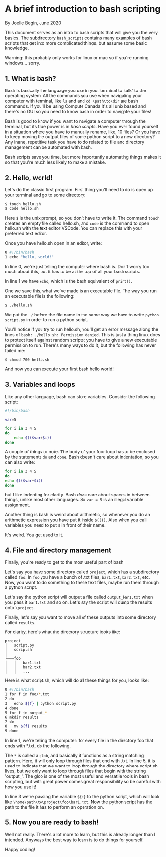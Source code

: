 # A brief introduction to bash scripting

By Joelle Begin, June 2020


This document serves as an intro to bash scripts that will give you the very basics. The subdirectory `bash_scripts` contains many examples of bash scripts that get into more complicated things, but assume some basic knowledge.

Warning: this probably only works for linux or mac so if you're running windows... sorry. 

## 1. What is bash?

Bash is basically the language you use in your terminal to 'talk' to the operating system. All the commands you use when navigating your computer with terminal, like `ls` and and `cd \path\to\dir` are bash commands. If you'll be using Compute Canada it's all unix based and there's no GUI so you need to know bash in order to navigate your files!

Bash is good to know if you want to navigate a computer through the terminal, but its true power is in _bash scripts_. Have you ever found yourself in a situation where you have to manually rename, like, 10 files? Or you have to keep moving the output files of some python script to a new directory? Any inane, repetitive task you have to do related to file and directory management can be automated with bash. 

Bash scripts save you time, but more importantly automating things makes it so that you're much less likely to make a mistake.

## 2. Hello, world!

Let's do the classic first program. First thing you'll need to do is open up your terminal and go to some directory: 

```sh
$ touch hello.sh
$ code hello.sh
```

Here `$` is the unix prompt, so you don't have to write it. The command `touch` creates an empty file called hello.sh, and `code` is the command to open hello.sh with the text editor VSCode. You can replace this with your preferred text editor. 

Once you have hello.sh open in an editor, write: 

```sh
0 #!/bin/bash
1 echo "hello, world!"
```

In line 0, we're just telling the computer where bash is. Don't worry too much about this, but it has to be at the top of all your bash scripts. 

In line 1 we have `echo`, which is the bash equivalent of `print()`.

One we save this, what we've made is an executable file. The way you run an executable file is the following: 

```bash
$ ./hello.sh
```

We put the `./` before the file name in the same way we have to write `python script.py` in order to run a python script. 

You'll notice if you try to run hello.sh, you'll get an error message along the lines of `bash: ./hello.sh: Permission denied`. This is just a thing linux does to protect itself against random scripts; you have to give a new executable permission to run. There's many ways to do it, but the following has never failed me: 

```bash
$ chmod 700 hello.sh
```

And now you can execute your first bash hello world! 

## 3. Variables and loops

Like any other language, bash can store variables. Consider the following script: 

```bash
#!/bin/bash

var=5

for i in 3 4 5 
do 
    echo $(($var+$i))
done
```
A couple of things to note. The body of your foor loop has to be enclosed by the statements `do` and `done`. Bash doesn't care about indentation, so you can also write: 

```bash
for i in 3 4 5 
do 
echo $(($var+$i)) 
done
```
but I like indenting for clarity. Bash _does_ care about spaces in between things, unlike most other languages. So `var = 5` is an illegal variable assignment. 

Another thing is bash is weird about arithmetic, so whenever you do an arithmetic expression you have put it inside `$(())`. Also when you call variables you need to put `$` in front of their name. 

It's weird. You get used to it. 


## 4. File and directory management

Finally, you're ready to get to the most useful part of bash! 

Let's say you have some directory called `project`, which has a subdirectory called `foo`. In `foo` you have a bunch of .txt files, `bar1.txt`, `bar2.txt`, etc. Now, you want to do something to these text files, maybe run them through a python script. 

Let's say the python script will output a file called `output_bar1.txt` when you pass it `bar1.txt` and so on. Let's say the script will dump the results onto `\project`.

Finally, let's say you want to move all of these outputs into some directory called `results`.

For clarity, here's what the directory structure looks like: 

```
project
│   script.py
│   scrip.sh    
│
└───foo
│   │   bar1.txt
│   │   bar2.txt
│   │   ...
```

Here is what script.sh, which will do all these things for you, looks like: 
```bash
0 #!/bin/bash
1 for f in foo/*.txt
2 do 
3   echo ${f} | python script.py
4 done
5 for f in output_*
6 mkdir results
7 do 
8   mv ${f} results
9 done
```

In line 1, we're telling the computer: for every file in the directory foo that ends with *.txt, do the following. 

The `*` is called a `glob`, and basically it functions as a string matching pattern. Here, it will only loop through files that end with .txt. In line 5, it is used to indicate that we want to loop through the directory where script.sh lives, but we only want to loop through files that begin with the string 'output_'. The glob is one of the most useful and versatile tools in bash scripting, but with great power comes great responsibility so be careful with how you use it! 

In line 3 we're passing the variable `${f}` to the python script, which will look like `\home\path\to\project\foo\bar1.txt`. Now the python script has the path to the file it has to perform an operation on. 

## 5. Now you are ready to bash!

Well not really. There's a lot more to learn, but this is already longer than I intended. Anyways the best way to learn is to do things for yourself. 


Happy coding! 

